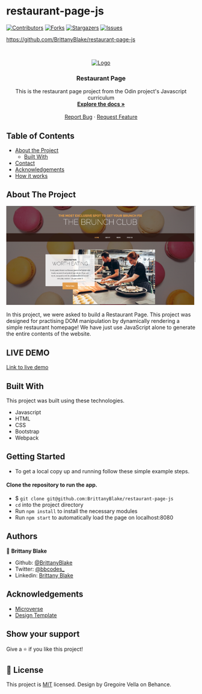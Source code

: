 # restaurant-page-js

<!--
*** Thanks for checking out this README Template. If you have a suggestion that would
*** make this better, please fork the repo and create a pull request or simply open
*** an issue with the tag "enhancement".
*** Thanks again! Now go create something AMAZING! :D
-->

<!-- PROJECT SHIELDS -->
<!--
*** I'm using markdown "reference style" links for readability.
*** Reference links are enclosed in brackets [ ] instead of parentheses ( ).
*** See the bottom of this document for the declaration of the reference variables
*** for contributors-url, forks-url, etc. This is an optional, concise syntax you may use.
*** https://www.markdownguide.org/basic-syntax/#reference-style-links
-->
[![Contributors][contributors-shield]][contributors-url]
[![Forks][forks-shield]][forks-url]
[![Stargazers][stars-shield]][stars-url]
[![Issues][issues-shield]][issues-url]

https://github.com/BrittanyBlake/restaurant-page-js
<!-- PROJECT LOGO -->
<br />
<p align="center">
  <a href="https://github.com/BrittanyBlake/restaurant-page-js/feature">
    <img src="https://banner2.cleanpng.com/20180605/ekx/kisspng-javascript-responsive-web-design-programmer-5b16edb4e41b02.4855169215282293009343.jpg" alt="Logo" width="80" height="80">
  </a>

  <h3 align="center">Restaurant Page</h3>

  <p align="center">
    This is the restaurant page project from the Odin project's Javascript curriculum
    <br />
    <a href="https://github.com/BrittanyBlake/restaurant-page-js"><strong>Explore the docs »</strong></a>
    <br />
    <br />
    <a href="https://github.com/BrittanyBlake/restaurant-page-js/issues">Report Bug</a>
    ·
    <a href="https://github.com/BrittanyBlake/restaurant-page-js/issues">Request Feature</a>
  </p>
</p>

<!-- TABLE OF CONTENTS -->
## Table of Contents

* [About the Project](#about-the-project)
  * [Built With](#built-with)
* [Contact](#Authors)
* [Acknowledgements](#acknowledgements)
* [How it works](#How-it-works)

<!-- ABOUT THE PROJECT -->
## About The Project

![Screenshot](src/assets/screenshot.png)


In this project, we were asked to build a Restaurant Page. This project was designed for practising DOM manipulation by dynamically rendering a simple restaurant homepage! We have just use JavaScript alone to generate the entire contents of the website.

## LIVE DEMO
 [Link to live demo](https://brunchclub.netlify.app/) 



<!-- BUILD WITH -->
## Built With
This project was built using these technologies.
* Javascript
* HTML
* CSS
* Bootstrap
* Webpack

<!-- ABOUT THE PROJECT -->
## Getting Started
- To get a local copy up and running follow these simple example steps.

#### Clone the repository to run the app.

- $ `git clone git@github.com:BrittanyBlake/restaurant-page-js`
- `cd` into the project directory
- Run `npm install` to install the necessary modules
- Run `npm start` to automatically load the page on localhost:8080


<!-- CONTACT -->
## Authors

👤 **Brittany Blake**

- Github: [@BrittanyBlake](https://github.com/BrittanyBlake)
- Twitter: [@bbcodes_](https://twitter.com/bbcodes_)
- Linkedin: [Brittany Blake](https://www.linkedin.com/in/brittany-blake-843951109/)

<!-- ACKNOWLEDGEMENTS -->
## Acknowledgements
* [Microverse](https://www.microverse.org/)
* [Design Template](https://github.com/StartBootstrap/startbootstrap-business-casual)

## Show your support

Give a ⭐️ if you like this project!

<!-- MARKDOWN LINKS & IMAGES -->
<!-- https://www.markdownguide.org/basic-syntax/#reference-style-links -->
[contributors-shield]: https://img.shields.io/github/contributors/BrittanyBlake/restaurant-page-js.svg?style=flat-square
[contributors-url]: https://github.com/BrittanyBlake/restaurant-page-js/graphs/contributors
[forks-shield]: https://img.shields.io/github/forks/BrittanyBlake/restaurant-page-js.svg?style=flat-square
[forks-url]: https://github.com/BrittanyBlake/restaurant-page-js/network/members
[stars-shield]: https://img.shields.io/github/stars/BrittanyBlake/restaurant-page-js?style=flat-square
[stars-url]: https://github.com/BrittanyBlake/restaurant-page-js/stargazers
[issues-shield]: https://img.shields.io/github/issues/BrittanyBlake/restaurant-page-js.svg?style=flat-square
[issues-url]: https://github.com/BrittanyBlake/restaurant-page-js/issues

## 📝 License

This project is [MIT](https://opensource.org/licenses/MIT) licensed. Design by Gregoire Vella on Behance.
